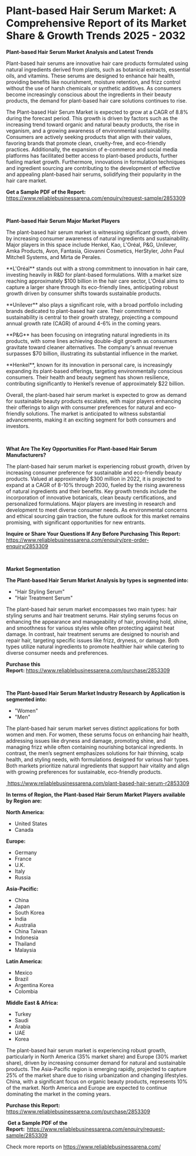 <p><h1>Plant-based Hair Serum Market: A Comprehensive Report of its Market Share & Growth Trends 2025 - 2032</h1></p><p><strong>Plant-based Hair Serum Market Analysis and Latest Trends</strong></p>
<p><p>Plant-based hair serums are innovative hair care products formulated using natural ingredients derived from plants, such as botanical extracts, essential oils, and vitamins. These serums are designed to enhance hair health, providing benefits like nourishment, moisture retention, and frizz control without the use of harsh chemicals or synthetic additives. As consumers become increasingly conscious about the ingredients in their beauty products, the demand for plant-based hair care solutions continues to rise.</p><p>The Plant-based Hair Serum Market is expected to grow at a CAGR of 8.8% during the forecast period. This growth is driven by factors such as the increasing trend toward organic and natural beauty products, the rise in veganism, and a growing awareness of environmental sustainability. Consumers are actively seeking products that align with their values, favoring brands that promote clean, cruelty-free, and eco-friendly practices. Additionally, the expansion of e-commerce and social media platforms has facilitated better access to plant-based products, further fueling market growth. Furthermore, innovations in formulation techniques and ingredient sourcing are contributing to the development of effective and appealing plant-based hair serums, solidifying their popularity in the hair care market.</p></p>
<p><strong>Get a Sample PDF of the Report:&nbsp;</strong> <a href="https://www.reliablebusinessarena.com/enquiry/request-sample/2853309?utm_campaign=2678&utm_medium=2&utm_source=Github&utm_content=ia&utm_term=11032025&utm_id=plant-based-hair-serum">https://www.reliablebusinessarena.com/enquiry/request-sample/2853309</a></p>
<p>&nbsp;</p>
<p><strong>Plant-based Hair Serum Major Market Players</strong></p>
<p><p>The plant-based hair serum market is witnessing significant growth, driven by increasing consumer awareness of natural ingredients and sustainability. Major players in this space include Henkel, Kao, L'Oréal, P&G, Unilever, Amka Products, Avon, Fantasia, Giovanni Cosmetics, HerStyler, John Paul Mitchell Systems, and Mirta de Perales.</p><p>**L'Oréal** stands out with a strong commitment to innovation in hair care, investing heavily in R&D for plant-based formulations. With a market size reaching approximately $100 billion in the hair care sector, L'Oréal aims to capture a larger share through its eco-friendly lines, anticipating robust growth driven by consumer shifts towards sustainable products.</p><p>**Unilever** also plays a significant role, with a broad portfolio including brands dedicated to plant-based hair care. Their commitment to sustainability is central to their growth strategy, projecting a compound annual growth rate (CAGR) of around 4-6% in the coming years.</p><p>**P&G** has been focusing on integrating natural ingredients in its products, with some lines achieving double-digit growth as consumers gravitate toward cleaner alternatives. The company's annual revenue surpasses $70 billion, illustrating its substantial influence in the market.</p><p>**Henkel**, known for its innovation in personal care, is increasingly expanding its plant-based offerings, targeting environmentally conscious consumers. Their health and beauty segment has shown resilience, contributing significantly to Henkel’s revenue of approximately $22 billion.</p><p>Overall, the plant-based hair serum market is expected to grow as demand for sustainable beauty products escalates, with major players enhancing their offerings to align with consumer preferences for natural and eco-friendly solutions. The market is anticipated to witness substantial advancements, making it an exciting segment for both consumers and investors.</p></p>
<p>&nbsp;</p>
<p><strong>What Are The Key Opportunities For Plant-based Hair Serum Manufacturers?</strong></p>
<p><p>The plant-based hair serum market is experiencing robust growth, driven by increasing consumer preference for sustainable and eco-friendly beauty products. Valued at approximately $300 million in 2022, it is projected to expand at a CAGR of 8-10% through 2030, fueled by the rising awareness of natural ingredients and their benefits. Key growth trends include the incorporation of innovative botanicals, clean beauty certifications, and personalized formulations. Major players are investing in research and development to meet diverse consumer needs. As environmental concerns and ethical sourcing gain traction, the future outlook for this market remains promising, with significant opportunities for new entrants.</p></p>
<p><strong>Inquire or Share Your Questions If Any Before Purchasing This Report:</strong> <a href="https://www.reliablebusinessarena.com/enquiry/pre-order-enquiry/2853309?utm_campaign=2678&utm_medium=2&utm_source=Github&utm_content=ia&utm_term=11032025&utm_id=plant-based-hair-serum">https://www.reliablebusinessarena.com/enquiry/pre-order-enquiry/2853309</a></p>
<p>&nbsp;</p>
<p><strong>Market Segmentation</strong></p>
<p><strong>The Plant-based Hair Serum Market Analysis by types is segmented into:</strong></p>
<p><ul><li>"Hair Styling Serum"</li><li>"Hair Treatment Serum"</li></ul></p>
<p><p>The plant-based hair serum market encompasses two main types: hair styling serums and hair treatment serums. Hair styling serums focus on enhancing the appearance and manageability of hair, providing hold, shine, and smoothness for various styles while often protecting against heat damage. In contrast, hair treatment serums are designed to nourish and repair hair, targeting specific issues like frizz, dryness, or damage. Both types utilize natural ingredients to promote healthier hair while catering to diverse consumer needs and preferences.</p></p>
<p><strong>Purchase this Report:&nbsp;</strong><a href="https://www.reliablebusinessarena.com/purchase/2853309?utm_campaign=2678&utm_medium=2&utm_source=Github&utm_content=ia&utm_term=11032025&utm_id=plant-based-hair-serum">https://www.reliablebusinessarena.com/purchase/2853309</a></p>
<p>&nbsp;</p>
<p><strong>The Plant-based Hair Serum Market Industry Research by Application is segmented into:</strong></p>
<p><ul><li>"Women"</li><li>"Men"</li></ul></p>
<p><p>The plant-based hair serum market serves distinct applications for both women and men. For women, these serums focus on enhancing hair health, addressing issues like dryness and damage, promoting shine, and managing frizz while often containing nourishing botanical ingredients. In contrast, the men’s segment emphasizes solutions for hair thinning, scalp health, and styling needs, with formulations designed for various hair types. Both markets prioritize natural ingredients that support hair vitality and align with growing preferences for sustainable, eco-friendly products.</p></p>
<p><a href="https://www.reliablebusinessarena.com/plant-based-hair-serum-r2853309?utm_campaign=2678&utm_medium=2&utm_source=Github&utm_content=ia&utm_term=11032025&utm_id=plant-based-hair-serum">&nbsp;https://www.reliablebusinessarena.com/plant-based-hair-serum-r2853309</a></p>
<p><strong>In terms of Region, the Plant-based Hair Serum Market Players available by Region are:</strong></p>
<p>
    <p> <strong> North America: </strong>
        <ul>
            <li>United States</li>
            <li>Canada</li>
        </ul>
        </p> 
    <p> <strong> Europe: </strong>
        <ul>
            <li>Germany</li>
            <li>France</li>
            <li>U.K.</li>
            <li>Italy</li>
            <li>Russia</li>
        </ul>
        </p> 
    <p> <strong> Asia-Pacific: </strong>
        <ul>
            <li>China</li>
            <li>Japan</li>
            <li>South Korea</li>
            <li>India</li>
            <li>Australia</li>
            <li>China Taiwan</li>
            <li>Indonesia</li>
            <li>Thailand</li>
            <li>Malaysia</li>
        </ul>
        </p> 
    <p> <strong> Latin America: </strong>
        <ul>
            <li>Mexico</li>
            <li>Brazil</li>
            <li>Argentina Korea</li>
            <li>Colombia</li>
        </ul>
        </p> 
    <p> <strong> Middle East & Africa: </strong>
        <ul>
            <li>Turkey</li>
            <li>Saudi</li>
            <li>Arabia</li>
            <li>UAE</li>
            <li>Korea</li>
        </ul>
    </p>
    </p>
<p><p>The plant-based hair serum market is experiencing robust growth, particularly in North America (35% market share) and Europe (30% market share), driven by increasing consumer demand for natural and sustainable products. The Asia-Pacific region is emerging rapidly, projected to capture 25% of the market share due to rising urbanization and changing lifestyles. China, with a significant focus on organic beauty products, represents 10% of the market. North America and Europe are expected to continue dominating the market in the coming years.</p></p>
<p><strong>Purchase this Report: </strong><a href="https://www.reliablebusinessarena.com/purchase/2853309?utm_campaign=2678&utm_medium=2&utm_source=Github&utm_content=ia&utm_term=11032025&utm_id=plant-based-hair-serum">https://www.reliablebusinessarena.com/purchase/2853309</a></p>
<p>&nbsp;<strong>Get a Sample PDF of the Report:&nbsp;&nbsp;</strong><a href="https://www.reliablebusinessarena.com/enquiry/request-sample/2853309?utm_campaign=2678&utm_medium=2&utm_source=Github&utm_content=ia&utm_term=11032025&utm_id=plant-based-hair-serum">https://www.reliablebusinessarena.com/enquiry/request-sample/2853309</a></p>
<p><strong></strong></p>
<p>Check more reports on <a href="https://www.reliablebusinessarena.com/?utm_campaign=2678&utm_medium=2&utm_source=Github&utm_content=ia&utm_term=11032025&utm_id=plant-based-hair-serum">https://www.reliablebusinessarena.com/</a></p>